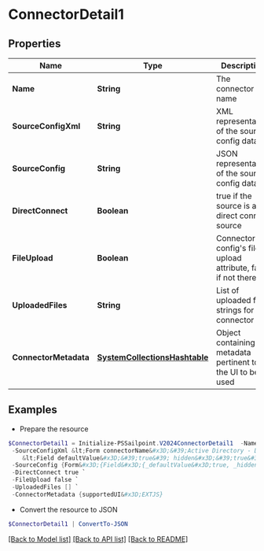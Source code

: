 # ConnectorDetail1
## Properties

Name | Type | Description | Notes
------------ | ------------- | ------------- | -------------
**Name** | **String** | The connector name | [optional] 
**SourceConfigXml** | **String** | XML representation of the source config data | [optional] 
**SourceConfig** | **String** | JSON representation of the source config data | [optional] 
**DirectConnect** | **Boolean** | true if the source is a direct connect source | [optional] 
**FileUpload** | **Boolean** | Connector config&#39;s file upload attribute, false if not there | [optional] 
**UploadedFiles** | **String** | List of uploaded file strings for the connector | [optional] 
**ConnectorMetadata** | [**SystemCollectionsHashtable**](.md) | Object containing metadata pertinent to the UI to be used | [optional] 

## Examples

- Prepare the resource
```powershell
$ConnectorDetail1 = Initialize-PSSailpoint.V2024ConnectorDetail1  -Name JDBC `
 -SourceConfigXml &lt;Form connectorName&#x3D;&#39;Active Directory - Direct&#39; directConnect&#x3D;&#39;true&#39; name&#x3D;&#39;Active Directory&#39; status&#x3D;&#39;released&#39; type&#x3D;&#39;SourceConfig&#39; xmlns&#x3D;&#39;http://www.sailpoint.com/xsd/sailpoint_form_1_0.xsd&#39;&gt;
	&lt;Field defaultValue&#x3D;&#39;true&#39; hidden&#x3D;&#39;true&#39; name&#x3D;&#39;cloudAuthEnabled&#39; type&#x3D;&#39;boolean&#39; value&#x3D;&#39;true&#39;&gt; &lt;/Field&gt; &lt;/Form&gt; `
 -SourceConfig {Form&#x3D;{Field&#x3D;{_defaultValue&#x3D;true, _hidden&#x3D;true, _name&#x3D;cloudAuthEnabled, _type&#x3D;boolean, _value&#x3D;true}, _xmlns&#x3D;http://www.sailpoint.com/xsd/sailpoint_form_1_0.xsd, _connectorName&#x3D;Active Directory - Direct, _directConnect&#x3D;true, _name&#x3D;Active Directory, _status&#x3D;released, _type&#x3D;SourceConfig, __text&#x3D;\n\t}} `
 -DirectConnect true `
 -FileUpload false `
 -UploadedFiles [] `
 -ConnectorMetadata {supportedUI&#x3D;EXTJS}
```

- Convert the resource to JSON
```powershell
$ConnectorDetail1 | ConvertTo-JSON
```

[[Back to Model list]](../README.md#documentation-for-models) [[Back to API list]](../README.md#documentation-for-api-endpoints) [[Back to README]](../README.md)

